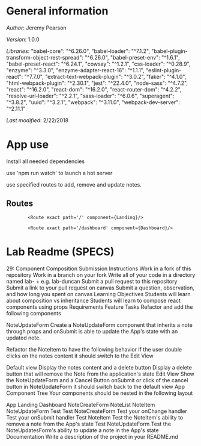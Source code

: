 # General information
_Author_: Jeremy Pearson

_Version_: 1.0.0

_Libraries_: 
    "babel-core": "^6.26.0",
    "babel-loader": "^7.1.2",
    "babel-plugin-transform-object-rest-spread": "^6.26.0",
    "babel-preset-env": "^1.6.1",
    "babel-preset-react": "^6.24.1",
    "cowsay": "^1.2.1",
    "css-loader": "^0.28.9",
    "enzyme": "^3.3.0",
    "enzyme-adapter-react-16": "^1.1.1",
    "eslint-plugin-react": "^7.7.0",
    "extract-text-webpack-plugin": "^3.0.2",
    "faker": "^4.1.0",
    "html-webpack-plugin": "^2.30.1",
    "jest": "^22.4.0",
    "node-sass": "^4.7.2",
    "react": "^16.2.0",
    "react-dom": "^16.2.0",
    "react-router-dom": "^4.2.2",
    "resolve-url-loader": "^2.2.1",
    "sass-loader": "^6.0.6",
    "superagent": "^3.8.2",
    "uuid": "^3.2.1",
    "webpack": "^3.11.0",
    "webpack-dev-server": "^2.11.1"

_Last modified_: 2/22/2018

# App use

Install all needed dependencies

use 'npm run watch' to launch a hot server

use specified routes to add, remove and update notes.

## Routes

            <Route exact path='/' component={Landing}/>
            
            <Route exact path='/dashboard' component={Dashboard}/>

# Lab Readme (SPECS)

29: Component Composition
Submission Instructions
Work in a fork of this repository
Work in a branch on your fork
Write all of your code in a directory named lab- + <your name> e.g. lab-duncan
Submit a pull request to this repository
Submit a link to your pull request on canvas
Submit a question, observation, and how long you spent on canvas
Learning Objectives
Students will learn about composition vs inheritance
Students will learn to compose react components using props
Requirements
Feature Tasks
Refactor and add the following components

NoteUpdateForm
Create a NoteUpdateForm component that inherits a note through props and onSubmit is able to update the App's state with an updated note.

Refactor the NoteItem to have the following behavior
If the user double clicks on the notes content it should switch to the Edit View

Default view
Display the notes content and a delete button
Display a delete button that will remove the Note from the application's state
Edit View
Show the NoteUpdateForm and a Cancel Button
onSubmit or click of the cancel button in NoteUpdateForm it should switch back to the default view
App Component Tree
Your components should be nested in the following layout

App
  Landing
  Dashboard
   NoteCreateForm
   NoteList
     NoteItem
       NoteUpdateForm
Test
Test NoteCreateForm
Test your onChange handler
Test your onSubmit handler
Test NoteItem
Test the NoteItem's ability to remove a note from the App's state
Test NoteUpdateForm
Test the NoteUpdatesForm's ability to update a note in the App's state
Documentation
Write a description of the project in your README.md